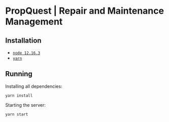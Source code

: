 # PropQuest | Repair and Maintenance Management


## Installation
- [`node 12.16.3`](https://nodejs.org/en/download/)
- [`yarn`](https://classic.yarnpkg.com/en/docs/install/#windows-stable)

## Running

Installing all dependencies:
```
yarn install
```

Starting the server:
```
yarn start
```